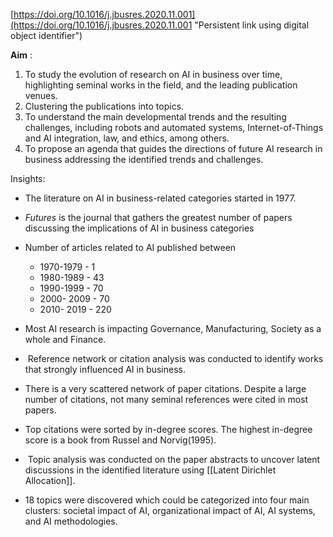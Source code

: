 [https://doi.org/10.1016/j.jbusres.2020.11.001](https://doi.org/10.1016/j.jbusres.2020.11.001 "Persistent link using digital object identifier")


**Aim** : 
1. To study the evolution of research on AI in business over time, highlighting seminal works in the field, and the leading publication venues.
2. Clustering the publications into topics.
3. To understand the main developmental trends and the resulting challenges, including robots and automated systems, Internet-of-Things and AI integration, law, and ethics, among others. 
4. To propose an agenda that guides the directions of future AI research in business addressing the identified trends and challenges.

Insights:

- The literature on AI in business-related categories started in 1977.
- _Futures_ is the journal that gathers the greatest number of papers discussing the implications of AI in business categories
- Number of articles related to AI published between
	- 1970-1979 - 1
	- 1980-1989 - 43
	- 1990-1999 - 70
	- 2000- 2009 - 70
	- 2010- 2019 - 220
- Most AI research is impacting Governance, Manufacturing, Society as a whole and Finance.


-  Reference network or citation analysis was conducted to identify works that strongly influenced AI in business.
- There is a very scattered network of paper citations. Despite a large number of citations, not many seminal references were cited in most papers.
- Top citations were sorted by in-degree scores. The highest in-degree score is a book from Russel and Norvig(1995).


-  Topic analysis was conducted on the paper abstracts to uncover latent discussions in the identified literature using [[Latent Dirichlet Allocation]].
- 18 topics were discovered which could be categorized into four main clusters: societal impact of AI, organizational impact of AI, AI systems, and AI methodologies.
